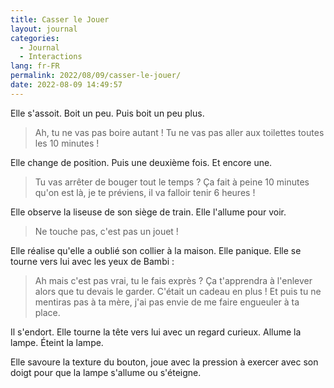 ```yaml
---
title: Casser le Jouer
layout: journal
categories:
  - Journal
  - Interactions
lang: fr-FR
permalink: 2022/08/09/casser-le-jouer/
date: 2022-08-09 14:49:57
---
```


Elle s'assoit. Boit un peu. Puis boit un peu plus.

> Ah, tu ne vas pas boire autant ! Tu ne vas pas aller aux toilettes toutes les 10 minutes !

Elle change de position. Puis une deuxième fois. Et encore une.

> Tu vas arrêter de bouger tout le temps ?
> Ça fait à peine 10 minutes qu'on est là, je te préviens, il va falloir tenir 6 heures !

Elle observe la liseuse de son siège de train. Elle l'allume pour voir.

> Ne touche pas, c'est pas un jouet !

Elle réalise qu'elle a oublié son collier à la maison. Elle panique. Elle se tourne vers lui avec les yeux de Bambi :

> Ah mais c'est pas vrai, tu le fais exprès ?
> Ça t'apprendra à l'enlever alors que tu devais le garder.
> C'était un cadeau en plus !
> Et puis tu ne mentiras pas à ta mère, j'ai pas envie de me faire engueuler à ta place.

Il s'endort. Elle tourne la tête vers lui avec un regard curieux. Allume la lampe. Éteint la lampe.

Elle savoure la texture du bouton, joue avec la pression à exercer avec son doigt pour que la lampe s'allume ou s'éteigne.
